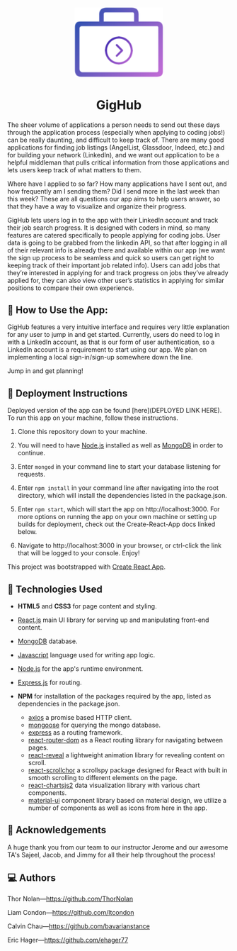 <h1 align="center">
  <img src="./client/public/img/gighub-logo.png" alt="GigHub's Logo" width="200"></a>
</h1>

<h1 align="center">GigHub</h1>

The sheer volume of applications a person needs to send out these days through the application process (especially when applying to coding jobs!) can be really daunting, and difficult to keep track of. There are many good applications for finding job listings (AngelList, Glassdoor, Indeed, etc.) and for building your network (LinkedIn), and we want out application to be a helpful middleman that pulls critical information from those applications and lets users keep track of what matters to them. 

Where have I applied to so far? How many applications have I sent out, and how frequently am I sending them? Did I send more in the last week than this week? These are all questions our app aims to help users answer, so that they have a way to visualize and organize their progress.

GigHub lets users log in to the app with their LinkedIn account and track their job search progress. It is designed with coders in mind, so many features are catered specifically to people applying for coding jobs. User data is going to be grabbed from the linkedin API, so that after logging in all of their relevant info is already there and available within our app (we want the sign up process to be seamless and quick so users can get right to keeping track of their important job related info). Users can add jobs that they’re interested in applying for and track progress on jobs they’ve already applied for, they can also view other user’s statistics in applying for similar positions to compare their own experience.

## 🔑 How to Use the App:

GigHub features a very intuitive interface and requires very little explanation for any user to jump in and get started. Currently, users do need to log in with a LinkedIn account, as that is our form of user authentication, so a LinkedIn account is a requirement to start using our app. We plan on implementing a local sign-in/sign-up somewhere down the line.

Jump in and get planning!

## 📁 Deployment Instructions

Deployed version of the app can be found [here](DEPLOYED LINK HERE). To run this app on your machine, follow these instructions. 

1. Clone this repository down to your machine.
   
2. You will need to have [Node.js](https://nodejs.org/en/) installed as well as [MongoDB](https://www.mongodb.com/) in order to continue.
   
3. Enter `mongod` in your command line to start your database listening for requests. 
   
4. Enter `npm install` in your command line after navigating into the root directory, which will install the dependencies listed in the package.json.
   
5. Enter `npm start`, which will start the app on http://localhost:3000. For more options on running the app on your own machine or setting up builds for deployment, check out the Create-React-App docs linked below.
   
6. Navigate to http://localhost:3000 in your browser, or ctrl-click the link that will be logged to your console. Enjoy!

This project was bootstrapped with [Create React App](https://github.com/facebook/create-react-app).

## 🔧 Technologies Used  

+ **HTML5** and **CSS3** for page content and styling.
  
+ [React.js](https://reactjs.org/) main UI library for serving up and manipulating front-end content.
  
+ [MongoDB](https://www.mongodb.com/) database.

+ [Javascript](https://www.javascript.com/) language used for writing app logic.
  
+ [Node.js](https://nodejs.org/en/) for the app's runtime environment.
  
+ [Express.js](https://expressjs.com/) for routing.

+ **NPM** for installation of the packages required by the app, listed as dependencies in the package.json.
  + [axios](https://www.npmjs.com/package/axios) a promise based HTTP client.
  + [mongoose](https://www.npmjs.com/package/mongoose) for querying the mongo database. 
  + [express](https://www.npmjs.com/package/express) as a routing framework.
  + [react-router-dom](https://www.npmjs.com/package/react-router-dom) as a React routing library for navigating between pages.
  + [react-reveal](https://www.npmjs.com/package/react-reveal) a lightweight animation library for revealing content on scroll.
  + [react-scrollchor](https://www.npmjs.com/package/react-scrollchor) a scrollspy package designed for React with built in smooth scrolling to different elements on the page.
  + [react-chartsjs2](https://www.npmjs.com/package/react-chartjs-2) data visualization library with various chart components.
  + [material-ui](https://www.npmjs.com/package/@material-ui/core) component library based on material design, we utilize a number of components as well as icons from here in the app. 

## 🌟 Acknowledgements

A huge thank you from our team to our instructor Jerome and our awesome TA's Sajeel, Jacob, and Jimmy for all their help throughout the process! 

## 💻 Authors 

Thor Nolan—https://github.com/ThorNolan

Liam Condon—https://github.com/ltcondon

Calvin Chau—https://github.com/bavarianstance

Eric Hager—https://github.com/ehager77
